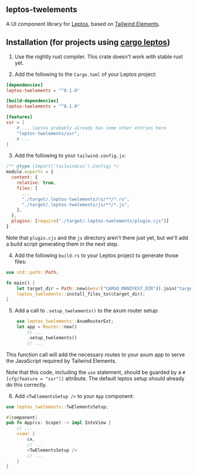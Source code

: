 leptos-twelements
-----------------

A UI component library for [Leptos](https://leptos.dev/), based on [Tailwind Elements](https://tailwind-elements.com/).

Installation (for projects using [cargo leptos](https://github.com/leptos-rs/cargo-leptos))
-----------------

1. Use the nightly rust compiler. This crate doesn't work with stable rust yet.

2. Add the following to the `Cargo.toml` of your Leptos project:

```toml
[dependencies]
leptos-twelements = "^0.1.0"

[build-dependencies]
leptos-twelements = "^0.1.0"

[features]
ssr = [
    # ... leptos probably already has some other entries here
    "leptos-twelements/ssr",
    # ...
]
```

3. Add the following to your `tailwind.config.js`:
```js
/** @type {import('tailwindcss').Config} */
module.exports = {
  content: {
    relative: true,
    files: [
      ...
      "./target/.leptos-twelements/rs/**/*.rs",
      "./target/.leptos-twelements/js/**/*.js",
    ],
  },
  plugins: [require("./target/.leptos-twelements/plugin.cjs")]
}
```
Note that `plugin.cjs` and the `js` directory aren't there just yet,
but we'll add a build script generating them in the next step.

4. Add the following `build.rs` to your Leptos project to generate those files:

```rust
use std::path::Path;

fn main() {
    let target_dir = Path::new(&env!("CARGO_MANIFEST_DIR")).join("target");
    leptos_twelements::install_files_to(&target_dir);
}
```

5. Add a call to `.setup_twelements()` to the axum router setup:
```rust
    use leptos_twelements::AxumRouterExt;
    let app = Router::new()
        // ...
        .setup_twelements()
        // ...
```
This function call will add the necessary routes to your axum app to serve the JavaScript required by Tailwind Elements.

Note that this code, including the `use` statement, should be guarded by a `#[cfg(feature = "ssr")]` attribute.
The default leptos setup should already do this correctly.

6. Add `<TwElementsSetup />` to your `App` component:
```rust
use leptos_twelements::TwElementsSetup;

#[component]
pub fn App(cx: Scope) -> impl IntoView {
    // ...
    view! {
        cx,
        // ...
        <TwElementsSetup />
        // ...
    }
}
```
